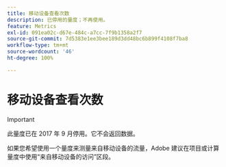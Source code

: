 ```yaml
---
title: 移动设备查看次数
description: 已停用的量度；不再使用。
feature: Metrics
exl-id: 091ea02c-d67e-484c-a7cc-7f9b1358a2f7
source-git-commit: 7d5383e1ee3bee189d3dd48bc6b899f4108f7ba8
workflow-type: tm+mt
source-wordcount: '46'
ht-degree: 100%

---
```


# 移动设备查看次数

>[!IMPORTANT]
>
>此量度已在 2017 年 9 月停用。它不会返回数据。

如果您希望使用一个量度来测量来自移动设备的流量，Adobe 建议在项目或计算量度中使用“来自移动设备的访问”区段。
